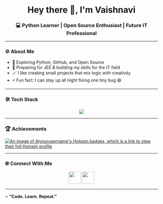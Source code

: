 <!-- 💻 Techy Aesthetic GitHub Profile README -->

<h1 align="center">Hey there 👋, I'm Vaishnavi</h1>
<h3 align="center">💻 Python Learner | Open Source Enthusiast | Future IT Professional</h3>

---

### ⚙️ About Me
- 🧩 Exploring Python, GitHub, and Open Source  
- 🎯 Preparing for JEE & building my skills for the IT field  
- 🪄 I like creating small projects that mix logic with creativity  
- ⚡ Fun fact: I can stay up all night fixing one tiny bug 😅  

---

### 🛠️ Tech Stack
<p align="center">
  <img src="https://skillicons.dev/icons?i=python,git,github,html,css,vscode" />
</p>

---

### 🏆 Achievements
[![An image of @yourusername's Holopin badges, which is a link to view their full Holopin profile](https://holopin.me/@vaishnavikashyap07)](https://holopin.io/@vaishnavikashyap07)

---

### 🌐 Connect With Me
<p align="center">
  <a href="https://github.com/vaishnavikashyap-07" target="_blank"><img src="https://skillicons.dev/icons?i=github" width="40px" /></a>
  <a href="https://www.linkedin.com/in/vaishnavi-kashyap-aa1618382/" target="_blank"><img src="https://skillicons.dev/icons?i=linkedin" width="40px" /></a>
</p>

---

⭐ **“Code. Learn. Repeat.”**

